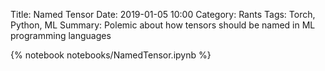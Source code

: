 Title: Named Tensor
Date: 2019-01-05 10:00
Category: Rants
Tags: Torch, Python, ML
Summary: Polemic about how tensors should be named in ML programming languages


{% notebook notebooks/NamedTensor.ipynb %}

